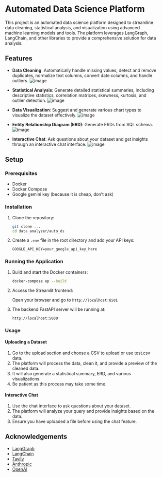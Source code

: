 # Automated Data Science Platform

This project is an automated data science platform designed to streamline data cleaning, statistical analysis, and visualization using advanced machine learning models and tools. The platform leverages LangGraph, LangChain, and other libraries to provide a comprehensive solution for data analysis.

## Features

- **Data Cleaning**: Automatically handle missing values, detect and remove duplicates, normalize text columns, convert date columns, and handle outliers.
![image](./doc/1.png)
- **Statistical Analysis**: Generate detailed statistical summaries, including descriptive statistics, correlation matrices, skewness, kurtosis, and outlier detection.
![image](./doc/3.png)

- **Data Visualization**: Suggest and generate various chart types to visualize the dataset effectively.
![image](./doc/4.png)
- **Entity Relationship Diagram (ERD)**: Generate ERDs from SQL schema.
![image](./doc/2.png)
- **Interactive Chat**: Ask questions about your dataset and get insights through an interactive chat interface.
![image](./doc/5.png)

## Setup

### Prerequisites

- Docker
- Docker Compose
- Google gemini key (because it is cheap, don't ask)

### Installation

1. Clone the repository:

    ```bash
    git clone ...
    cd data_analyzer/auto_ds
    ```

2. Create a `.env` file in the root directory and add your API keys:

    ```plaintext
    GOOGLE_API_KEY=your_google_api_key_here
    ```

### Running the Application

1. Build and start the Docker containers:

    ```bash
    docker-compose up --build
    ```

2. Access the Streamlit frontend:

    Open your browser and go to `http://localhost:8501`

3. The backend FastAPI server will be running at:

    `http://localhost:5000`

### Usage

#### Uploading a Dataset

1. Go to the upload section and choose a CSV to upload or use test.csv data.
2. The platform will process the data, clean it, and provide a preview of the cleaned data.
3. It will also generate a statistical summary, ERD, and various visualizations.
4. Be patient as this process may take some time.

#### Interactive Chat

1. Use the chat interface to ask questions about your dataset.
2. The platform will analyze your query and provide insights based on the data.
3. Ensure you have uploaded a file before using the chat feature.

## Acknowledgements

- [LangGraph](https://github.com/langchain-ai/langgraph)
- [LangChain](https://github.com/langchain-ai/langchain)
- [Tavily](https://tavily.com/)
- [Anthropic](https://console.anthropic.com/)
- [OpenAI](https://platform.openai.com/)
